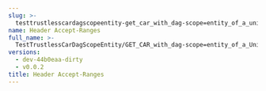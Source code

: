```yaml
---
slug: >-
  testtrustlesscardagscopeentity-get_car_with_dag-scope=entity_of_a_unixfs_file_(accept_header)-header_accept-ranges
name: Header Accept-Ranges
full_name: >-
  TestTrustlessCarDagScopeEntity/GET_CAR_with_dag-scope=entity_of_a_UnixFS_file_(Accept_Header)/Header_Accept-Ranges
versions:
  - dev-44b0eaa-dirty
  - v0.0.2
title: Header Accept-Ranges
---
```


